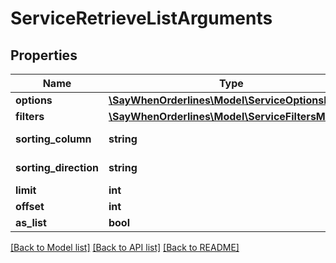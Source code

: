 # ServiceRetrieveListArguments

## Properties
Name | Type | Description | Notes
------------ | ------------- | ------------- | -------------
**options** | [**\SayWhenOrderlines\Model\ServiceOptionsModel**](ServiceOptionsModel.md) |  | [optional] 
**filters** | [**\SayWhenOrderlines\Model\ServiceFiltersModel**](ServiceFiltersModel.md) |  | [optional] 
**sorting_column** | **string** | Sorting Column | [optional] 
**sorting_direction** | **string** | Sorting Direction | [optional] 
**limit** | **int** |  | [optional] 
**offset** | **int** |  | [optional] 
**as_list** | **bool** |  | [optional] 

[[Back to Model list]](../README.md#documentation-for-models) [[Back to API list]](../README.md#documentation-for-api-endpoints) [[Back to README]](../README.md)


